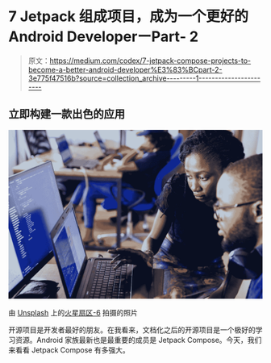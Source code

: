 # 7 Jetpack 组成项目，成为一个更好的 Android DeveloperーPart- 2

> 原文：<https://medium.com/codex/7-jetpack-compose-projects-to-become-a-better-android-developer%E3%83%BCpart-2-3e775f47516b?source=collection_archive---------1----------------------->

## 立即构建一款出色的应用

![](img/354d0965cae2769e2bc449a54025630f.png)

由 [Unsplash](https://unsplash.com?utm_source=medium&utm_medium=referral) 上的[火星扇区-6](https://unsplash.com/@heylagostechie?utm_source=medium&utm_medium=referral) 拍摄的照片

开源项目是开发者最好的朋友。在我看来，文档化之后的开源项目是一个极好的学习资源。Android 家族最新也是最重要的成员是 Jetpack Compose。今天，我们来看看 Jetpack Compose 有多强大。